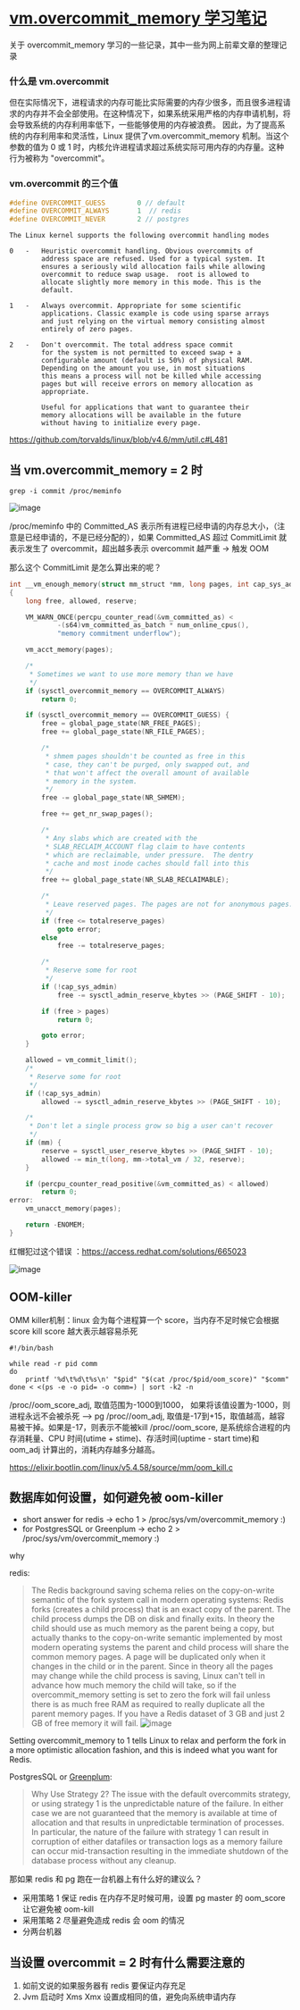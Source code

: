 # [vm.overcommit_memory 学习笔记](https://github.com/yihong0618/gitblog/issues/261)

关于 overcommit_memory 学习的一些记录，其中一些为网上前辈文章的整理记录

### 什么是 vm.overcommit 

但在实际情况下，进程请求的内存可能比实际需要的内存少很多，而且很多进程请求的内存并不会全部使用。在这种情况下，如果系统采用严格的内存申请机制，将会导致系统的内存利用率低下，一些能够使用的内存被浪费。
因此，为了提高系统的内存利用率和灵活性，Linux 提供了vm.overcommit_memory 机制。当这个参数的值为 0 或 1 时，内核允许进程请求超过系统实际可用内存的内存量。这种行为被称为 "overcommit"。


### vm.overcommit 的三个值

```c
#define OVERCOMMIT_GUESS        0 // default
#define OVERCOMMIT_ALWAYS       1  // redis
#define OVERCOMMIT_NEVER        2 // postgres
```

```
The Linux kernel supports the following overcommit handling modes

0	-	Heuristic overcommit handling. Obvious overcommits of
		address space are refused. Used for a typical system. It
		ensures a seriously wild allocation fails while allowing
		overcommit to reduce swap usage.  root is allowed to 
		allocate slightly more memory in this mode. This is the 
		default.

1	-	Always overcommit. Appropriate for some scientific
		applications. Classic example is code using sparse arrays
		and just relying on the virtual memory consisting almost
		entirely of zero pages.

2	-	Don't overcommit. The total address space commit
		for the system is not permitted to exceed swap + a
		configurable amount (default is 50%) of physical RAM.
		Depending on the amount you use, in most situations
		this means a process will not be killed while accessing
		pages but will receive errors on memory allocation as
		appropriate.

		Useful for applications that want to guarantee their
		memory allocations will be available in the future
		without having to initialize every page.
```

https://github.com/torvalds/linux/blob/v4.6/mm/util.c#L481

## 当 vm.overcommit_memory = 2 时

```console
grep -i commit /proc/meminfo
```
![image](https://user-images.githubusercontent.com/15976103/231321120-e77b8fb6-db53-4537-a470-4ffb8bf86073.png)

/proc/meminfo 中的 Committed_AS 表示所有进程已经申请的内存总大小，（注意是已经申请的，不是已经分配的），如果 Committed_AS 超过 CommitLimit 就表示发生了 overcommit，超出越多表示 overcommit 越严重 -> 触发 OOM
 
那么这个 CommitLimit 是怎么算出来的呢？

```c
int __vm_enough_memory(struct mm_struct *mm, long pages, int cap_sys_admin)
{
	long free, allowed, reserve;

	VM_WARN_ONCE(percpu_counter_read(&vm_committed_as) <
			-(s64)vm_committed_as_batch * num_online_cpus(),
			"memory commitment underflow");

	vm_acct_memory(pages);

	/*
	 * Sometimes we want to use more memory than we have
	 */
	if (sysctl_overcommit_memory == OVERCOMMIT_ALWAYS)
		return 0;

	if (sysctl_overcommit_memory == OVERCOMMIT_GUESS) {
		free = global_page_state(NR_FREE_PAGES);
		free += global_page_state(NR_FILE_PAGES);

		/*
		 * shmem pages shouldn't be counted as free in this
		 * case, they can't be purged, only swapped out, and
		 * that won't affect the overall amount of available
		 * memory in the system.
		 */
		free -= global_page_state(NR_SHMEM);

		free += get_nr_swap_pages();

		/*
		 * Any slabs which are created with the
		 * SLAB_RECLAIM_ACCOUNT flag claim to have contents
		 * which are reclaimable, under pressure.  The dentry
		 * cache and most inode caches should fall into this
		 */
		free += global_page_state(NR_SLAB_RECLAIMABLE);

		/*
		 * Leave reserved pages. The pages are not for anonymous pages.
		 */
		if (free <= totalreserve_pages)
			goto error;
		else
			free -= totalreserve_pages;

		/*
		 * Reserve some for root
		 */
		if (!cap_sys_admin)
			free -= sysctl_admin_reserve_kbytes >> (PAGE_SHIFT - 10);

		if (free > pages)
			return 0;

		goto error;
	}

	allowed = vm_commit_limit();
	/*
	 * Reserve some for root
	 */
	if (!cap_sys_admin)
		allowed -= sysctl_admin_reserve_kbytes >> (PAGE_SHIFT - 10);

	/*
	 * Don't let a single process grow so big a user can't recover
	 */
	if (mm) {
		reserve = sysctl_user_reserve_kbytes >> (PAGE_SHIFT - 10);
		allowed -= min_t(long, mm->total_vm / 32, reserve);
	}

	if (percpu_counter_read_positive(&vm_committed_as) < allowed)
		return 0;
error:
	vm_unacct_memory(pages);

	return -ENOMEM;
}

```

红帽犯过这个错误 ：https://access.redhat.com/solutions/665023

![image](https://user-images.githubusercontent.com/15976103/231347898-0ad8af97-7100-420b-85fd-120476e0119f.png)



## OOM-killer

OMM killer机制：linux 会为每个进程算一个 score，当内存不足时候它会根据 score kill
score 越大表示越容易杀死
```shell
#!/bin/bash

while read -r pid comm
do
    printf '%d\t%d\t%s\n' "$pid" "$(cat /proc/$pid/oom_score)" "$comm"
done < <(ps -e -o pid= -o comm=) | sort -k2 -n
```

/proc/<pid>/oom_score_adj, 取值范围为-1000到1000， 如果将该值设置为-1000，则进程永远不会被杀死 --> pg
/proc/<pid>/oom_adj, 取值是-17到+15，取值越高，越容易被干掉。如果是-17，则表示不能被kill
/proc/<pid>/oom_score, 是系统综合进程的内存消耗量、CPU 时间(utime + stime)、存活时间(uptime - start time)和 oom_adj 计算出的，消耗内存越多分越高。


https://elixir.bootlin.com/linux/v5.4.58/source/mm/oom_kill.c


## 数据库如何设置，如何避免被 oom-killer


- short answer for redis -> echo 1 > /proc/sys/vm/overcommit_memory :)
- for PostgresSQL or Greenplum -> echo 2 > /proc/sys/vm/overcommit_memory :)

why 

redis:
> The Redis background saving schema relies on the copy-on-write semantic of the fork system call in modern operating systems: Redis forks (creates a child process) that is an exact copy of the parent. The child process dumps the DB on disk and finally exits. In theory the child should use as much memory as the parent being a copy, but actually thanks to the copy-on-write semantic implemented by most modern operating systems the parent and child process will share the common memory pages. A page will be duplicated only when it changes in the child or in the parent. Since in theory all the pages may change while the child process is saving, Linux can't tell in advance how much memory the child will take, so if the overcommit_memory setting is set to zero the fork will fail unless there is as much free RAM as required to really duplicate all the parent memory pages. If you have a Redis dataset of 3 GB and just 2 GB of free memory it will fail.
![image](https://user-images.githubusercontent.com/15976103/231344226-8be702f8-c564-4bea-960d-ec0dd9020685.png)

Setting overcommit_memory to 1 tells Linux to relax and perform the fork in a more optimistic allocation fashion, and this is indeed what you want for Redis.

PostgresSQL or [Greenplum](https://community.pivotal.io/s/article/Linux-Overcommit-Strategies-and-Pivotal-GreenplumGPDBPivotal-HDBHDB?language=en_US):

> Why Use Strategy 2?
The issue with the default overcommits strategy, or using strategy 1 is the unpredictable nature of the failure. In either case we are not guaranteed that the memory is available at time of allocation and that results in unpredictable termination of processes. In particular, the nature of the failure with strategy 1 can result in corruption of either datafiles or transaction logs as a memory failure can occur mid-transaction resulting in the immediate shutdown of the database process without any cleanup.

那如果 redis 和 pg 跑在一台机器上有什么好的建议么？

- 采用策略 1 保证 redis 在内存不足时候可用，设置 pg master 的 oom_score 让它避免被 oom-kill 
- 采用策略 2 尽量避免造成 redis 会 oom 的情况
- 分两台机器

## 当设置 overcommit = 2 时有什么需要注意的

1. 如前文说的如果服务器有 redis 要保证内存充足
2. Jvm 启动时  Xms Xmx 设置成相同的值，避免向系统申请内存
